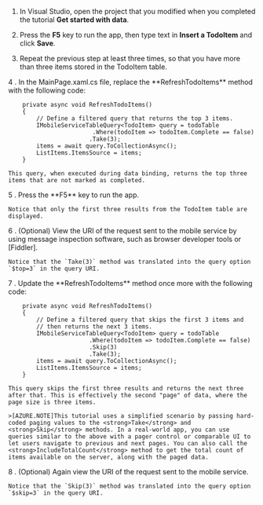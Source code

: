 

1. In Visual Studio, open the project that you modified when you completed the tutorial **Get started with data**.

2. Press the **F5** key to run the app, then type text in **Insert a TodoItem** and click **Save**.

3. Repeat the previous step at least three times, so that you have more than three items stored in the TodoItem table. 

<!-- deleted by customization 2 --><!-- keep by customization: begin --> 4 <!-- keep by customization: end -->. In the MainPage.xaml.cs file, replace the **RefreshTodoItems** method with the following code:

        private async void RefreshTodoItems()
        {
            // Define a filtered query that returns the top 3 items.
            IMobileServiceTableQuery<TodoItem> query = todoTable
                            .Where(todoItem => todoItem.Complete == false)
                           .Take(3);
            items = await query.ToCollectionAsync();
            ListItems.ItemsSource = items;
        }

  	This query, when executed during data binding, returns the top three items that are not marked as completed.

<!-- deleted by customization 3 --><!-- keep by customization: begin --> 5 <!-- keep by customization: end -->. Press the **F5** key to run the app.

  	Notice that only the first three results from the TodoItem table are displayed. 

<!-- deleted by customization 4 --><!-- keep by customization: begin --> 6 <!-- keep by customization: end -->. (Optional) View the URI of the request sent to the mobile service by using message inspection software, such as browser developer tools or [Fiddler].

   	Notice that the `Take(3)` method was translated into the query option `$top=3` in the query URI.

<!-- deleted by customization 5 --><!-- keep by customization: begin --> 7 <!-- keep by customization: end -->. Update the **RefreshTodoItems** method once more with the following code:
            
        private async void RefreshTodoItems()
        {
            // Define a filtered query that skips the first 3 items and 
            // then returns the next 3 items.
            IMobileServiceTableQuery<TodoItem> query = todoTable
                           .Where(todoItem => todoItem.Complete == false)
                           .Skip(3)
                           .Take(3);
            items = await query.ToCollectionAsync();
            ListItems.ItemsSource = items;
        }

   	This query skips the first three results and returns the next three after that. This is effectively the second "page" of data, where the page size is three items.

    >[AZURE.NOTE]This tutorial uses a simplified scenario by passing hard-coded paging values to the <strong>Take</strong> and <strong>Skip</strong> methods. In a real-world app, you can use queries similar to the above with a pager control or comparable UI to let users navigate to previous and next pages. You can also call the  <strong>IncludeTotalCount</strong> method to get the total count of items available on the server, along with the paged data.

<!-- deleted by customization 6 --><!-- keep by customization: begin --> 8 <!-- keep by customization: end -->. (Optional) Again view the URI of the request sent to the mobile service.

   	Notice that the `Skip(3)` method was translated into the query option `$skip=3` in the query URI.

<!-- URLs -->
[Fiddler]: http://go.microsoft.com/fwlink/?LinkID=262412